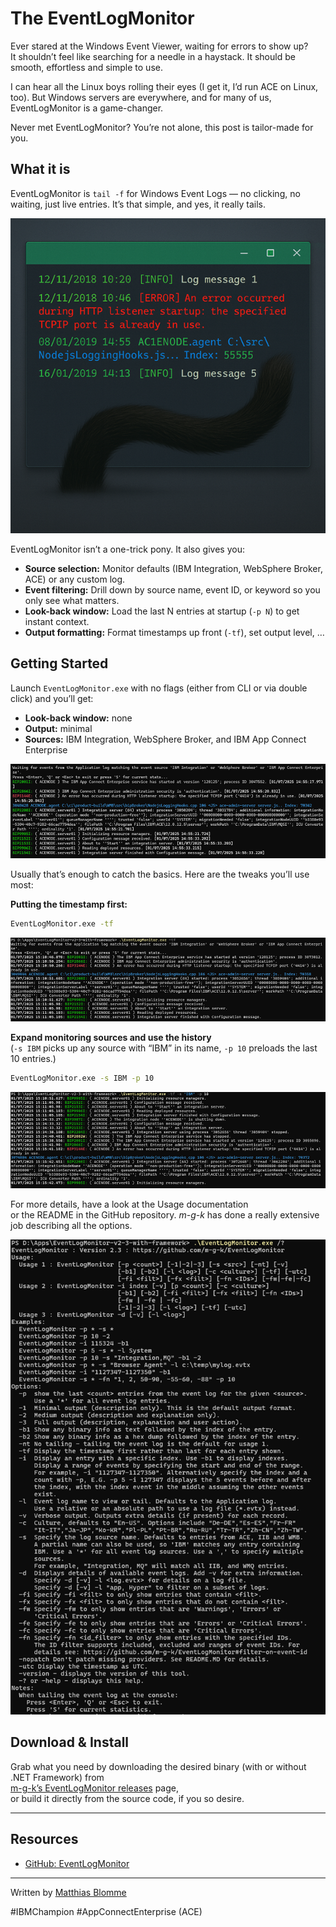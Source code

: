 # The EventLogMonitor

Ever stared at the Windows Event Viewer, waiting for errors to show up?  
It shouldn’t feel like searching for a needle in a haystack. It should be smooth, effortless and simple to use.

I can hear all the Linux boys rolling their eyes (I get it, I’d run ACE on Linux, too). But Windows servers are everywhere, 
and for many of us, EventLogMonitor is a game-changer.

Never met EventLogMonitor? You’re not alone, this post is tailor-made for you.


## What it is

EventLogMonitor is `tail -f` for Windows Event Logs — no clicking, no waiting, just live entries. It’s that simple, 
and yes, it really tails.

![img.png](img.png)

EventLogMonitor isn’t a one-trick pony. It also gives you:

- **Source selection:** Monitor defaults (IBM Integration, WebSphere Broker, ACE) or any custom log.
- **Event filtering:** Drill down by source name, event ID, or keyword so you only see what matters.
- **Look-back window:** Load the last N entries at startup (`-p N`) to get instant context.
- **Output formatting:** Format timestamps up front (`-tf`), set output level, …


## Getting Started

Launch `EventLogMonitor.exe` with no flags (either from CLI or via double click) and you’ll get:

- **Look-back window:** none
- **Output:** minimal
- **Sources:** IBM Integration, WebSphere Broker, and IBM App Connect Enterprise

![img_1.png](img_1.png)

Usually that’s enough to catch the basics. Here are the tweaks you’ll use most:

**Putting the timestamp first:**

```bash
EventLogMonitor.exe -tf
```

![img_2.png](img_2.png)

**Expand monitoring sources and use the history**  
(`-s IBM` picks up any source with “IBM” in its name, `-p 10` preloads the last 10 entries.)

```bash
EventLogMonitor.exe -s IBM -p 10
```

![img_3.png](img_3.png)

For more details, have a look at the Usage documentation  
or the README in the GitHub repository. *m-g-k* has done a really extensive job describing all the options.

![img_4.png](img_4.png)

## Download & Install

Grab what you need by downloading the desired binary (with or without .NET Framework) from  
[m-g-k’s EventLogMonitor releases](https://github.com/m-g-k/EventLogMonitor/releases) page,  
or build it directly from the source code, if you so desire.

---

## Resources

- [GitHub: EventLogMonitor](https://github.com/m-g-k/EventLogMonitor)

---

Written by [Matthias Blomme](https://www.linkedin.com/in/matthiasblomme/)

#IBMChampion #AppConnectEnterprise (ACE)

